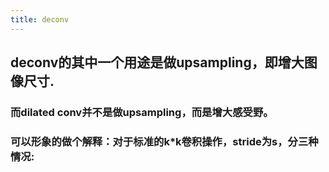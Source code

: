 ```yaml
---
title: deconv
---
```


## deconv的其中一个用途是做upsampling，即增大图像尺寸.
### 而dilated conv并不是做upsampling，而是增大感受野。
### 可以形象的做个解释：对于标准的k*k卷积操作，stride为s，分三种情况:
####
